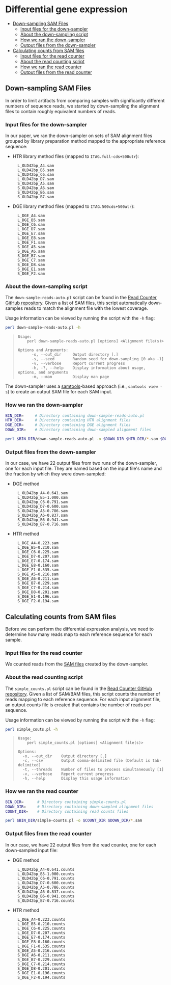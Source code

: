 # Differential gene expression

<!-- MarkdownTOC -->

- [Down-sampling SAM Files](#down-sampling-sam-files)
    - [Input files for the down-sampler](#input-files-for-the-down-sampler)
    - [About the down-sampling script](#about-the-down-sampling-script)
    - [How we ran the down-sampler](#how-we-ran-the-down-sampler)
    - [Output files from the down-sampler](#output-files-from-the-down-sampler)
- [Calculating counts from SAM files](#calculating-counts-from-sam-files)
    - [Input files for the read counter](#input-files-for-the-read-counter)
    - [About the read counting script](#about-the-read-counting-script)
    - [How we ran the read counter](#how-we-ran-the-read-counter)
    - [Output files from the read counter](#output-files-from-the-read-counter)

<!-- /MarkdownTOC -->

## Down-sampling SAM Files

In order to limit artifacts from comparing samples with significantly different numbers of sequence reads, we started by down-sampling the alignment files to contain roughly equivalent numbers of reads.

### Input files for the down-sampler

In our paper, we ran the down-sampler on sets of SAM alignment files grouped by library preparation method mapped to the appropriate reference sequence:

- HTR library method files (mapped to `ITAG.full-cds+500utr`):

        L_OLD42bp_A4.sam
        L_OLD42bp_B5.sam
        L_OLD42bp_C6.sam
        L_OLD42bp_D7.sam
        S_OLD42bp_A5.sam
        S_OLD42bp_A6.sam
        S_OLD42bp_B6.sam
        S_OLD42bp_B7.sam

- DGE library method files (mapped to `ITAG.500cds+500utr`):

        L_DGE_A4.sam
        L_DGE_B5.sam
        L_DGE_C6.sam
        L_DGE_D7.sam
        L_DGE_E7.sam
        L_DGE_E8.sam
        L_DGE_F1.sam
        S_DGE_A5.sam
        S_DGE_A6.sam
        S_DGE_B7.sam
        S_DGE_C7.sam
        S_DGE_D8.sam
        S_DGE_E1.sam
        S_DGE_F2.sam

### About the down-sampling script

The `down-sample-reads-auto.pl` script can be found in the [Read Counter GitHub repository](https://github.com/mfcovington/read_counter). Given a list of SAM files, this script automatically down-samples reads to match the alignment file with the lowest coverage.

Usage information can be viewed by running the script with the `-h` flag:

```sh
perl down-sample-reads-auto.pl -h
```

>     Usage:
>         perl down-sample-reads-auto.pl [options] <Alignment file(s)>
> 
>     Options and Arguments:
>           -o, --out_dir     Output directory [.]
>           -s, --seed        Random seed for down-sampling [0 aka -1]
>           -v, --verbose     Report current progress
>           -h, -?, --help    Display information about usage, options, and arguments
>           -m, --man         Display man page

The down-sampler uses a [samtools](http://www.htslib.org)-based approach (i.e., `samtools view -s`) to create an output SAM file for each SAM input.

### How we ran the down-sampler

```sh
BIN_DIR=     # Directory containing down-sample-reads-auto.pl
HTR_DIR=     # Directory containing HTR alignment files
DGE_DIR=     # Directory containing DGE alignment files
DOWN_DIR=    # Directory containing down-sampled alignment files

perl $BIN_DIR/down-sample-reads-auto.pl -o $DOWN_DIR $HTR_DIR/*.sam $DGE_DIR/*.sam
```

### Output files from the down-sampler

In our case, we have 22 output files from two runs of the down-sampler, one for each input file. They are named based on the input file's name and the fraction by which they were down-sampled:

- DGE method

        L_OLD42bp_A4-0.641.sam
        L_OLD42bp_B5-1.000.sam
        L_OLD42bp_C6-0.791.sam
        L_OLD42bp_D7-0.600.sam
        S_OLD42bp_A5-0.786.sam
        S_OLD42bp_A6-0.837.sam
        S_OLD42bp_B6-0.941.sam
        S_OLD42bp_B7-0.716.sam

- HTR method

        L_DGE_A4-0.223.sam
        L_DGE_B5-0.210.sam
        L_DGE_C6-0.225.sam
        L_DGE_D7-0.207.sam
        L_DGE_E7-0.174.sam
        L_DGE_E8-0.160.sam
        L_DGE_F1-0.535.sam
        S_DGE_A5-0.216.sam
        S_DGE_A6-0.211.sam
        S_DGE_B7-0.229.sam
        S_DGE_C7-0.214.sam
        S_DGE_D8-0.201.sam
        S_DGE_E1-0.196.sam
        S_DGE_F2-0.194.sam

## Calculating counts from SAM files

Before we can perform the differential expression analysis, we need to determine how many reads map to each reference sequence for each sample.

### Input files for the read counter

We counted reads from the [SAM files](#output-files-from-the-down-sampler) created by the down-sampler.

### About the read counting script

The `simple_counts.pl` script can be found in the [Read Counter GitHub repository](https://github.com/mfcovington/read_counter). Given a list of SAM/BAM files, this script counts the number of reads mapping to each reference sequence. For each input alignment file, an output counts file is created that contains the number of reads per sequence.

Usage information can be viewed by running the script with the `-h` flag:

```sh
perl simple_couts.pl -h
```

>     Usage:
>         perl simple_counts.pl [options] <Alignment file(s)>
>     
>     Options:
>       -o, --out_dir    Output directory [.]
>       -c, --csv        Output comma-delimited file (Default is tab-delimited)
>       -t, --threads    Number of files to process simultaneously [1]
>       -v, --verbose    Report current progress
>       -h, --help       Display this usage information

### How we ran the read counter

```sh
BIN_DIR=      # Directory containing simple-counts.pl
DOWN_DIR=     # Directory containing down-sampled alignment files
COUNT_DIR=    # Directory containing read counts files

perl $BIN_DIR/simple-counts.pl -o $COUNT_DIR $DOWN_DIR/*.sam
```

### Output files from the read counter

In our case, we have 22 output files from the read counter, one for each down-sampled input file:

- DGE method

        L_OLD42bp_A4-0.641.counts
        L_OLD42bp_B5-1.000.counts
        L_OLD42bp_C6-0.791.counts
        L_OLD42bp_D7-0.600.counts
        S_OLD42bp_A5-0.786.counts
        S_OLD42bp_A6-0.837.counts
        S_OLD42bp_B6-0.941.counts
        S_OLD42bp_B7-0.716.counts

- HTR method

        L_DGE_A4-0.223.counts
        L_DGE_B5-0.210.counts
        L_DGE_C6-0.225.counts
        L_DGE_D7-0.207.counts
        L_DGE_E7-0.174.counts
        L_DGE_E8-0.160.counts
        L_DGE_F1-0.535.counts
        S_DGE_A5-0.216.counts
        S_DGE_A6-0.211.counts
        S_DGE_B7-0.229.counts
        S_DGE_C7-0.214.counts
        S_DGE_D8-0.201.counts
        S_DGE_E1-0.196.counts
        S_DGE_F2-0.194.counts
